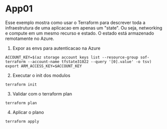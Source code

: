 # App01

Esse exemplo mostra como usar o Terraform para descrever toda a infraestrutura de uma aplicacao em apenas um "state". 
Ou seja, networking e compute em um mesmo recurso e estado.
O estado está armazenado remotamente no Azure.

1. Expor as envs para autenticacao na Azure
```
ACCOUNT_KEY=$(az storage account keys list --resource-group sof-terraform --account-name tfstate31022 --query '[0].value' -o tsv)
export ARM_ACCESS_KEY=$ACCOUNT_KEY
```
2. Executar o init dos modulos

```
terraform init
```
3. Validar com o terraform plan
```
terraform plan
```
4. Aplicar o plano
```
terraform apply
```